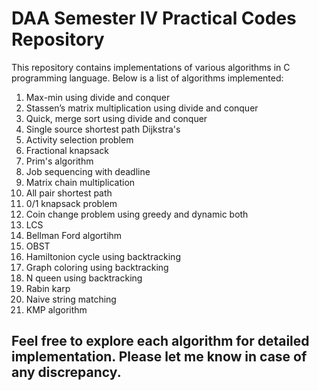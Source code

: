 # DAA Semester IV Practical Codes Repository

This repository contains implementations of various algorithms in C programming language. Below is a list of algorithms implemented:

1. Max-min using divide and conquer
2. Stassen’s matrix multiplication using divide and conquer
3. Quick, merge sort using divide and conquer
4. Single source shortest path Dijkstra's
5. Activity selection problem
6. Fractional knapsack
7. Prim's algorithm
8. Job sequencing with deadline
9. Matrix chain multiplication
10. All pair shortest path
11. 0/1 knapsack problem
12. Coin change problem using greedy and dynamic both
13. LCS
14. Bellman Ford algortihm
15. OBST
16. Hamiltonion cycle using backtracking
17. Graph coloring using backtracking
18. N queen using backtracking
19. Rabin karp
20. Naive string matching
21. KMP algorithm

Feel free to explore each algorithm for detailed implementation.
Please let me know in case of any discrepancy.
--- 
